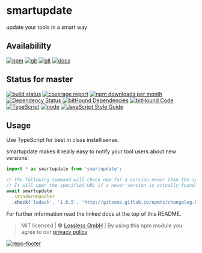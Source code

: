 # smartupdate
update your tools in a smart way

## Availabililty
[![npm](https://pushrocks.gitlab.io/assets/repo-button-npm.svg)](https://www.npmjs.com/package/smartupdate)
[![git](https://pushrocks.gitlab.io/assets/repo-button-git.svg)](https://GitLab.com/pushrocks/smartupdate)
[![git](https://pushrocks.gitlab.io/assets/repo-button-mirror.svg)](https://github.com/pushrocks/smartupdate)
[![docs](https://pushrocks.gitlab.io/assets/repo-button-docs.svg)](https://pushrocks.gitlab.io/smartupdate/)

## Status for master
[![build status](https://GitLab.com/pushrocks/smartupdate/badges/master/build.svg)](https://GitLab.com/pushrocks/smartupdate/commits/master)
[![coverage report](https://GitLab.com/pushrocks/smartupdate/badges/master/coverage.svg)](https://GitLab.com/pushrocks/smartupdate/commits/master)
[![npm downloads per month](https://img.shields.io/npm/dm/smartupdate.svg)](https://www.npmjs.com/package/smartupdate)
[![Dependency Status](https://david-dm.org/pushrocks/smartupdate.svg)](https://david-dm.org/pushrocks/smartupdate)
[![bitHound Dependencies](https://www.bithound.io/github/pushrocks/smartupdate/badges/dependencies.svg)](https://www.bithound.io/github/pushrocks/smartupdate/master/dependencies/npm)
[![bitHound Code](https://www.bithound.io/github/pushrocks/smartupdate/badges/code.svg)](https://www.bithound.io/github/pushrocks/smartupdate)
[![TypeScript](https://img.shields.io/badge/TypeScript-2.x-blue.svg)](https://nodejs.org/dist/latest-v6.x/docs/api/)
[![node](https://img.shields.io/badge/node->=%206.x.x-blue.svg)](https://nodejs.org/dist/latest-v6.x/docs/api/)
[![JavaScript Style Guide](https://img.shields.io/badge/code%20style-standard-brightgreen.svg)](http://standardjs.com/)

## Usage
Use TypeScript for best in class instellisense.

smartupdate makes it really easy to notify your tool users about new versions:

```typescript
import * as smartupdate from 'smartupdate';

// the following command will check npm for a version newer than the specified one.
// It will open the specified URL if a newer version is actually found.
await smartupdate
  .standardHandler
  .check('lodash', '1.0.5', 'http://gitzone.gitlab.io/npmts/changelog.html')
```

For further information read the linked docs at the top of this README.

> MIT licensed | **&copy;** [Lossless GmbH](https://lossless.gmbh)
| By using this npm module you agree to our [privacy policy](https://lossless.gmbH/privacy.html)

[![repo-footer](https://pushrocks.gitlab.io/assets/repo-footer.svg)](https://push.rocks)
